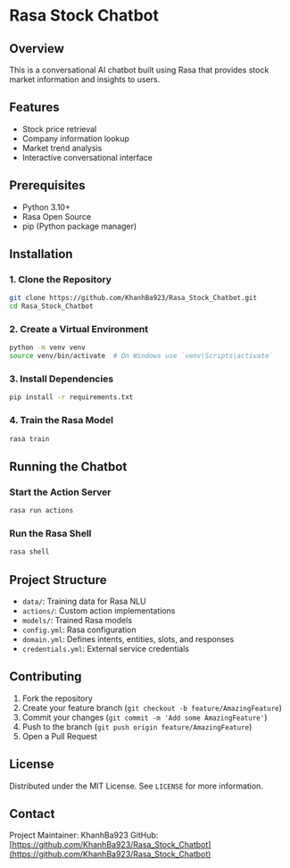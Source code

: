 # Rasa Stock Chatbot

## Overview
This is a conversational AI chatbot built using Rasa that provides stock market information and insights to users.

## Features
- Stock price retrieval
- Company information lookup
- Market trend analysis
- Interactive conversational interface

## Prerequisites
- Python 3.10+
- Rasa Open Source
- pip (Python package manager)

## Installation

### 1. Clone the Repository
```bash
git clone https://github.com/KhanhBa923/Rasa_Stock_Chatbot.git
cd Rasa_Stock_Chatbot
```

### 2. Create a Virtual Environment
```bash
python -m venv venv
source venv/bin/activate  # On Windows use `venv\Scripts\activate`
```

### 3. Install Dependencies
```bash
pip install -r requirements.txt
```

### 4. Train the Rasa Model
```bash
rasa train
```

## Running the Chatbot

### Start the Action Server
```bash
rasa run actions
```

### Run the Rasa Shell
```bash
rasa shell
```

## Project Structure
- `data/`: Training data for Rasa NLU
- `actions/`: Custom action implementations
- `models/`: Trained Rasa models
- `config.yml`: Rasa configuration
- `domain.yml`: Defines intents, entities, slots, and responses
- `credentials.yml`: External service credentials

## Contributing
1. Fork the repository
2. Create your feature branch (`git checkout -b feature/AmazingFeature`)
3. Commit your changes (`git commit -m 'Add some AmazingFeature'`)
4. Push to the branch (`git push origin feature/AmazingFeature`)
5. Open a Pull Request

## License
Distributed under the MIT License. See `LICENSE` for more information.

## Contact
Project Maintainer: KhanhBa923
GitHub: [https://github.com/KhanhBa923/Rasa_Stock_Chatbot](https://github.com/KhanhBa923/Rasa_Stock_Chatbot)
  
